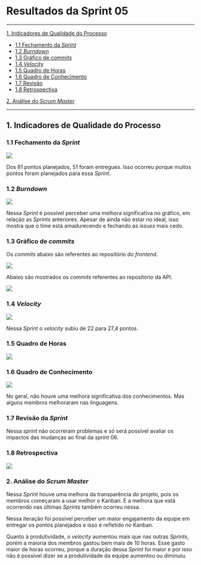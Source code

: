 # Resultados da Sprint 05
------

[1. Indicadores de Qualidade do Processo](#1-indicadores-de-qualidade-do-processo)

* [1.1 Fechamento da _Sprint_](#11-fechamento-da-sprint)
* [1.2 _Burndown_](#12-burndown)
* [1.3 Gráfico de _commits_](#13-grafico-de-commits)
* [1.4 _Velocity_](#14-velocity)
* [1.5 Quadro de Horas](#15-quadro-de-horas)
* [1.6 Quadro de Conhecimento](#16-quadro-de-conhecimento)
* [1.7 Revisão](#17-revisao-da-sprint)
* [1.8 Retrospectiva](#18-retrospectiva)

[2. Análise do _Scrum Master_](#2-análise-do-scrum-master)  


------

## 1. Indicadores de Qualidade do Processo

### 1.1 Fechamento da _Sprint_
![](images/results_sprint5.png)

Dos 81 pontos planejados, 51 foram entregues. Isso ocorreu porque muitos pontos foram planejados para essa _Sprint_.

### 1.2 _Burndown_

![](images/burndown_sprint5.png)

Nessa _Sprint_ é possível perceber uma melhora significativa no gráfico, em relação as _Sprints_ anteriores. Apesar de ainda não estar no ideal, isso mostra que o time está amadurecendo e fechando as _issues_ mais cedo.

### 1.3 Gráfico de _commits_

Os _commits_ abaixo são referentes ao repositório do _frontend_.

![](images/commits_frontend_sprint5.png)

Abaixo são mostrados os _commits_ referentes ao repositório da API.

![](images/commits_backend_sprint5.png)

### 1.4 _Velocity_

![](images/velocity_sprint5.png)

Nessa _Sprint_ o _velocity_ subiu de 22 para 27,4 pontos.

### 1.5 Quadro de Horas
![](images/timetable_sprint5.png)

### 1.6 Quadro de Conhecimento
![](images/knowledge_framework_sprint5.png)

No geral, não houve uma melhora significativa dos conhecimentos. Mas alguns membros melhoraram nas linguagens.

### 1.7 Revisão da _Sprint_

Nessa _sprint_ não ocorreram problemas e só será possível avaliar os impactos das mudanças ao final da _sprint_ 06.

### 1.8 Retrospectiva

![](images/retrospective_sprint5.png)

### 2. Análise do _Scrum Master_

Nessa _Sprint_ houve uma melhora da transparência do projeto, pois os membros começaram a usar melhor o Kanban. E a melhora que está ocorrendo nas últimas _Sprints_ também ocorreu nessa.

Nessa iteração foi possível perceber um maior engajamento da equipe em entregar os pontos planejados e isso é refletido no Kanban.

Quanto à produtividade, o _velocity_ aumentou mais que nas outras _Sprints_, porém a maioria dos membros gastou bem mais de 10 horas. Esse gasto maior de horas ocorreu, porque a duração dessa _Sprint_ foi maior e por isso não é possível dizer se a produtividade da equipe aumentou ou diminuiu.
